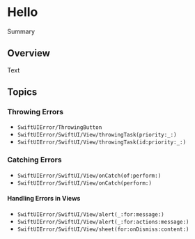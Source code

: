 # Hello

<!--@START_MENU_TOKEN@-->Summary<!--@END_MENU_TOKEN@-->

## Overview

<!--@START_MENU_TOKEN@-->Text<!--@END_MENU_TOKEN@-->

## Topics

### Throwing Errors
- ``SwiftUIError/ThrowingButton``
- ``SwiftUIError/SwiftUI/View/throwingTask(priority:_:)``
- ``SwiftUIError/SwiftUI/View/throwingTask(id:priority:_:)``

### Catching Errors
- ``SwiftUIError/SwiftUI/View/onCatch(of:perform:)``
- ``SwiftUIError/SwiftUI/View/onCatch(perform:)``

#### Handling Errors in Views
- ``SwiftUIError/SwiftUI/View/alert(_:for:message:)``
- ``SwiftUIError/SwiftUI/View/alert(_:for:actions:message:)``
- ``SwiftUIError/SwiftUI/View/sheet(for:onDismiss:content:)``


